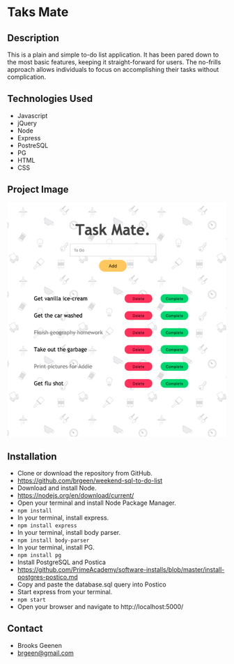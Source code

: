 # Taks Mate

## Description

This is a plain and simple to-do list application. It has been pared down to the most basic features, keeping it straight-forward for users. The no-frills approach allows individuals to focus on accomplishing their tasks without complication.

## Technologies Used

- Javascript
- jQuery
- Node
- Express
- PostreSQL
- PG
- HTML
- CSS

## Project Image

![Alt text](server/public/images/task_mate.jpeg "Project Image")

## Installation

- Clone or download the repository from GitHub.
- https://github.com/brgeen/weekend-sql-to-do-list
- Download and install Node.
- https://nodejs.org/en/download/current/
- Open your terminal and install Node Package Manager.
- `npm install`
- In your terminal, install express.
- `npm install express`
- In your terminal, install body parser.
- `npm install body-parser`
- In your terminal, install PG.
- `npm install pg`
- Install PostgreSQL and Postica
- https://github.com/PrimeAcademy/software-installs/blob/master/install-postgres-postico.md
- Copy and paste the database.sql query into Postico
- Start express from your terminal.
- `npm start`
- Open your browser and navigate to http://localhost:5000/

## Contact

- Brooks Geenen
- brgeen@gmail.com

